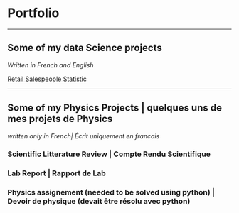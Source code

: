 # Portfolio

---

## Some of my data Science projects
_Written in French and English_

[Retail Salespeople Statistic](/sample_page)


---

## Some of my Physics Projects | quelques uns de mes projets de Physics
_written only in French| Écrit uniquement en francais_

### Scientific Litterature Review | Compte Rendu Scientifique



### Lab Report | Rapport de Lab


### Physics assignement (needed to be solved using python) | Devoir de physique (devait être résolu avec python)


